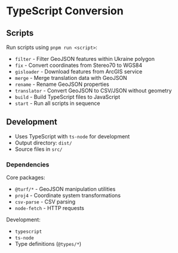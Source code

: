 # TypeScript Conversion

## Scripts

Run scripts using `pnpm run <script>`:

- `filter` - Filter GeoJSON features within Ukraine polygon
- `fix` - Convert coordinates from Stereo70 to WGS84
- `gisloader` - Download features from ArcGIS service
- `merge` - Merge translation data with GeoJSON
- `rename` - Rename GeoJSON properties
- `translator` - Convert GeoJSON to CSV/JSON without geometry
- `build` - Build TypeScript files to JavaScript
- `start` - Run all scripts in sequence

## Development

- Uses TypeScript with `ts-node` for development
- Output directory: `dist/`
- Source files in `src/`

### Dependencies

Core packages:
- `@turf/*` - GeoJSON manipulation utilities
- `proj4` - Coordinate system transformations
- `csv-parse` - CSV parsing
- `node-fetch` - HTTP requests

Development:
- `typescript`
- `ts-node`
- Type definitions (`@types/*`)
